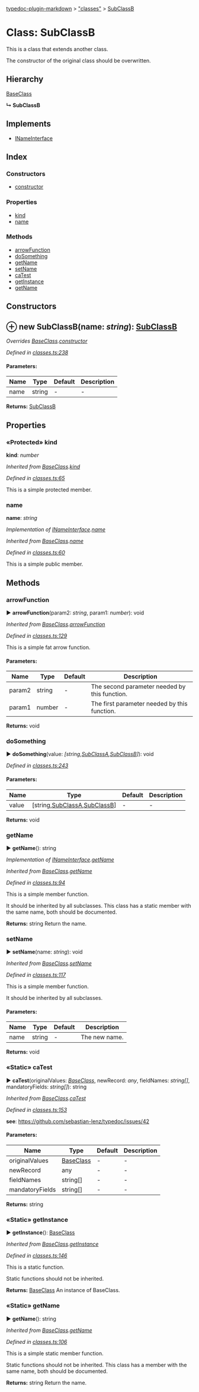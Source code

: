 [typedoc-plugin-markdown](../index.md) > ["classes"](../modules/_classes_.md) > [SubClassB](../classes/_classes_.subclassb.md)

# Class: SubClassB


This is a class that extends another class.

The constructor of the original class should be overwritten.


## Hierarchy


 [BaseClass](_classes_.baseclass.md)

**↳ SubClassB**






## Implements

* [INameInterface](../interfaces/_classes_.inameinterface.md)

## Index

### Constructors

* [constructor](_classes_.subclassb.md#constructor)


### Properties

* [kind](_classes_.subclassb.md#kind)
* [name](_classes_.subclassb.md#name)


### Methods

* [arrowFunction](_classes_.subclassb.md#arrowfunction)
* [doSomething](_classes_.subclassb.md#dosomething)
* [getName](_classes_.subclassb.md#getname)
* [setName](_classes_.subclassb.md#setname)
* [caTest](_classes_.subclassb.md#catest)
* [getInstance](_classes_.subclassb.md#getinstance)
* [getName](_classes_.subclassb.md#getname-1)



## Constructors
<a id="constructor"></a>


## ⊕ **new SubClassB**(name: *string*): [SubClassB](_classes_.subclassb.md)


*Overrides [BaseClass](_classes_.baseclass.md).[constructor](_classes_.baseclass.md#constructor)*

*Defined in [classes.ts:238](https://github.com/tgreyuk/typedoc-plugin-markdown/blob/master/tests/src/classes.ts#L238)*


#### Parameters:

| Name  | Type                | Default | Description  |
| ------ | ------------------- | ------------ | ------------ |
| name  | string | - | - |





**Returns:** [SubClassB](_classes_.subclassb.md)


## Properties
### «Protected» kind

**kind**:  *number* 

*Inherited from [BaseClass](_classes_.baseclass.md).[kind](_classes_.baseclass.md#kind)*

*Defined in [classes.ts:65](https://github.com/tgreyuk/typedoc-plugin-markdown/blob/master/tests/src/classes.ts#L65)*



This is a simple protected member.




###  name

**name**:  *string* 

*Implementation of [INameInterface](../interfaces/_classes_.inameinterface.md).[name](../interfaces/_classes_.inameinterface.md#name)*

*Inherited from [BaseClass](_classes_.baseclass.md).[name](_classes_.baseclass.md#name)*

*Defined in [classes.ts:60](https://github.com/tgreyuk/typedoc-plugin-markdown/blob/master/tests/src/classes.ts#L60)*



This is a simple public member.





## Methods
###  arrowFunction

► **arrowFunction**(param2: *string*, param1: *number*): void



*Inherited from [BaseClass](_classes_.baseclass.md).[arrowFunction](_classes_.baseclass.md#arrowfunction)*

*Defined in [classes.ts:129](https://github.com/tgreyuk/typedoc-plugin-markdown/blob/master/tests/src/classes.ts#L129)*


This is a simple fat arrow function.


#### Parameters:

| Name  | Type                | Default | Description  |
| ------ | ------------------- | ------------ | ------------ |
| param2  | string | - | The second parameter needed by this function. |
| param1  | number | - | The first parameter needed by this function. |





**Returns:** void





###  doSomething

► **doSomething**(value: *[string,[SubClassA](_classes_.subclassa.md),[SubClassB](_classes_.subclassb.md)]*): void



*Defined in [classes.ts:243](https://github.com/tgreyuk/typedoc-plugin-markdown/blob/master/tests/src/classes.ts#L243)*


#### Parameters:

| Name  | Type                | Default | Description  |
| ------ | ------------------- | ------------ | ------------ |
| value  | [string,[SubClassA](_classes_.subclassa.md),[SubClassB](_classes_.subclassb.md)] | - | - |





**Returns:** void





###  getName

► **getName**(): string



*Implementation of [INameInterface](../interfaces/_classes_.inameinterface.md).[getName](../interfaces/_classes_.inameinterface.md#getname)*

*Inherited from [BaseClass](_classes_.baseclass.md).[getName](_classes_.baseclass.md#getname)*

*Defined in [classes.ts:94](https://github.com/tgreyuk/typedoc-plugin-markdown/blob/master/tests/src/classes.ts#L94)*


This is a simple member function.

It should be inherited by all subclasses. This class has a static
member with the same name, both should be documented.





**Returns:** string
Return the name.






###  setName

► **setName**(name: *string*): void



*Inherited from [BaseClass](_classes_.baseclass.md).[setName](_classes_.baseclass.md#setname)*

*Defined in [classes.ts:117](https://github.com/tgreyuk/typedoc-plugin-markdown/blob/master/tests/src/classes.ts#L117)*


This is a simple member function.

It should be inherited by all subclasses.



#### Parameters:

| Name  | Type                | Default | Description  |
| ------ | ------------------- | ------------ | ------------ |
| name  | string | - | The new name. |





**Returns:** void





### «Static» caTest

► **caTest**(originalValues: *[BaseClass](_classes_.baseclass.md)*, newRecord: *any*, fieldNames: *string[]*, mandatoryFields: *string[]*): string



*Inherited from [BaseClass](_classes_.baseclass.md).[caTest](_classes_.baseclass.md#catest)*

*Defined in [classes.ts:153](https://github.com/tgreyuk/typedoc-plugin-markdown/blob/master/tests/src/classes.ts#L153)*

**see**: https://github.com/sebastian-lenz/typedoc/issues/42


#### Parameters:

| Name  | Type                | Default | Description  |
| ------ | ------------------- | ------------ | ------------ |
| originalValues  | [BaseClass](_classes_.baseclass.md) | - | - |
| newRecord  | any | - | - |
| fieldNames  | string[] | - | - |
| mandatoryFields  | string[] | - | - |





**Returns:** string





### «Static» getInstance

► **getInstance**(): [BaseClass](_classes_.baseclass.md)



*Inherited from [BaseClass](_classes_.baseclass.md).[getInstance](_classes_.baseclass.md#getinstance)*

*Defined in [classes.ts:146](https://github.com/tgreyuk/typedoc-plugin-markdown/blob/master/tests/src/classes.ts#L146)*


This is a static function.

Static functions should not be inherited.





**Returns:** [BaseClass](_classes_.baseclass.md)
An instance of BaseClass.






### «Static» getName

► **getName**(): string



*Inherited from [BaseClass](_classes_.baseclass.md).[getName](_classes_.baseclass.md#getname-1)*

*Defined in [classes.ts:106](https://github.com/tgreyuk/typedoc-plugin-markdown/blob/master/tests/src/classes.ts#L106)*


This is a simple static member function.

Static functions should not be inherited. This class has a
member with the same name, both should be documented.





**Returns:** string
Return the name.







